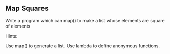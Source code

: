 ## Map Squares

Write a program which can map() to make a list whose elements are square of elements

Hints:

Use map() to generate a list. Use lambda to define anonymous functions.
